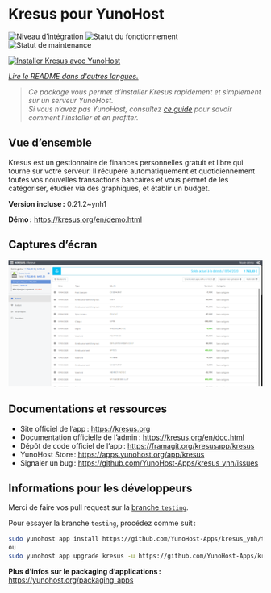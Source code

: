 <!--
Nota bene : ce README est automatiquement généré par <https://github.com/YunoHost/apps/tree/master/tools/readme_generator>
Il NE doit PAS être modifié à la main.
-->

# Kresus pour YunoHost

[![Niveau d’intégration](https://dash.yunohost.org/integration/kresus.svg)](https://dash.yunohost.org/appci/app/kresus) ![Statut du fonctionnement](https://ci-apps.yunohost.org/ci/badges/kresus.status.svg) ![Statut de maintenance](https://ci-apps.yunohost.org/ci/badges/kresus.maintain.svg)

[![Installer Kresus avec YunoHost](https://install-app.yunohost.org/install-with-yunohost.svg)](https://install-app.yunohost.org/?app=kresus)

*[Lire le README dans d'autres langues.](./ALL_README.md)*

> *Ce package vous permet d’installer Kresus rapidement et simplement sur un serveur YunoHost.*  
> *Si vous n’avez pas YunoHost, consultez [ce guide](https://yunohost.org/install) pour savoir comment l’installer et en profiter.*

## Vue d’ensemble

Kresus est un gestionnaire de finances personnelles gratuit et libre qui tourne sur votre serveur. Il récupère automatiquement et quotidiennement toutes vos nouvelles transactions bancaires et vous permet de les catégoriser, étudier via des graphiques, et établir un budget.

**Version incluse :** 0.21.2~ynh1

**Démo :** <https://kresus.org/en/demo.html>

## Captures d’écran

![Capture d’écran de Kresus](./doc/screenshots/screenshot.png)

## Documentations et ressources

- Site officiel de l’app : <https://kresus.org>
- Documentation officielle de l’admin : <https://kresus.org/en/doc.html>
- Dépôt de code officiel de l’app : <https://framagit.org/kresusapp/kresus>
- YunoHost Store : <https://apps.yunohost.org/app/kresus>
- Signaler un bug : <https://github.com/YunoHost-Apps/kresus_ynh/issues>

## Informations pour les développeurs

Merci de faire vos pull request sur la [branche `testing`](https://github.com/YunoHost-Apps/kresus_ynh/tree/testing).

Pour essayer la branche `testing`, procédez comme suit :

```bash
sudo yunohost app install https://github.com/YunoHost-Apps/kresus_ynh/tree/testing --debug
ou
sudo yunohost app upgrade kresus -u https://github.com/YunoHost-Apps/kresus_ynh/tree/testing --debug
```

**Plus d’infos sur le packaging d’applications :** <https://yunohost.org/packaging_apps>
